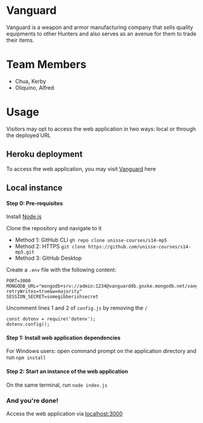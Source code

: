 # Vanguard

Vanguard is a weapon and armor manufacturing company that sells quality equipments to other Hunters and also serves as an avenue for them to trade their items.

# Team Members
* Chua, Kerby
* Oliquino, Alfred

# Usage
Visitors may opt to access the web application in two ways: local or through the deployed URL

## Heroku deployment
To access the web application, you may visit [Vanguard](https://ccapdev-vanguard.herokuapp.com/) here

## Local instance
#### Step 0: Pre-requisites
Install [Node.js](https://nodejs.org/en/)

Clone the repository and navigate to it
- Method 1: GitHub CLI
`gh repo clone unisse-courses/s14-mp5`
- Method 2: HTTPS
`git clone https://github.com/unisse-courses/s14-mp5.git`
- Method 3: GitHub Desktop

Create a `.env` file with the following content:
```
PORT=3000
MONGODB_URL="mongodb+srv://admin:1234@vanguarddb.gnxke.mongodb.net/vanguard?retryWrites=true&w=majority"
SESSION_SECRET=somegibberishsecret
```

Uncomment lines 1 and 2 of `config.js` by removing the `/`
```
const dotenv = require('dotenv');
dotenv.config();
```

#### Step 1: Install web application dependencies
For Windows users: open command prompt on the application directory and run `npm install`

#### Step 2: Start an instance of the web application
On the same terminal, run `node index.js`

### And you're done!
Access the web application via [localhost:3000](localhost:3000)
